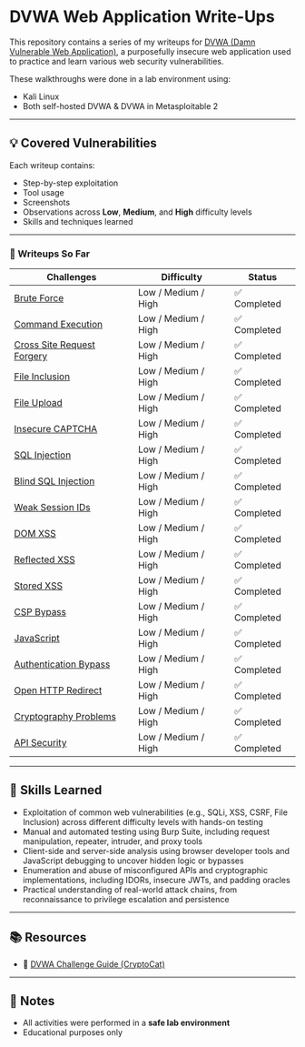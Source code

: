 # DVWA Web Application Write-Ups

This repository contains a series of my writeups for [DVWA (Damn Vulnerable Web Application)](https://github.com/digininja/DVWA), a purposefully insecure web application used to practice and learn various web security vulnerabilities.

These walkthroughs were done in a lab environment using:
- Kali Linux
- Both self-hosted DVWA & DVWA in Metasploitable 2

---

## 💡 Covered Vulnerabilities

Each writeup contains:
- Step-by-step exploitation
- Tool usage
- Screenshots
- Observations across **Low**, **Medium**, and **High** difficulty levels
- Skills and techniques learned

---

### 📁 Writeups So Far
| Challenges        | Difficulty | Status  |
|----------------|------------|---------|
| [Brute Force](./01.%20Brute%20Force/Brute%20Force.md) | Low / Medium / High | ✅ Completed |
| [Command Execution](./02.%20Command%20Execution/Command%20Execution.md)  | Low / Medium / High | ✅ Completed |
| [Cross Site Request Forgery](./03.%20Cross%20Site%20Request%20Forgery/Cross%20Site%20Request%20Forgery.md)            | Low / Medium / High | ✅ Completed |
| [File Inclusion](./04.%20File%20Inclusion/File%20Inclusion.md) | Low / Medium / High | ✅ Completed |
| [File Upload](./05.%20File%20Upload/File%20Upload.md) | Low / Medium / High |  ✅ Completed |
| [Insecure CAPTCHA](./06.%20Insecure%20CAPTCHA/Insecure%20CAPTCHA.md) | Low / Medium / High |  ✅ Completed |
| [SQL Injection](./07.%20SQL%20Injection/SQL%20Injection.md) | Low / Medium / High |  ✅ Completed |
| [Blind SQL Injection](./08.%20Blind%20SQL%20Injection/Blind%20SQL%20Injection.md) | Low / Medium / High |  ✅ Completed |
| [Weak Session IDs](./09.%20Weak%20Session%20IDs/Weak%20Session%20IDs.md) | Low / Medium / High |  ✅ Completed |
| [DOM XSS](./10.%20DOM%20XSS/DOM%20XSS.md) | Low / Medium / High |  ✅ Completed |
| [Reflected XSS](./11.%20Reflected%20XSS/Reflected%20XSS.md) | Low / Medium / High |  ✅ Completed |
| [Stored XSS](./12.%20Stored%20XSS/Stored%20XSS.md) | Low / Medium / High |  ✅ Completed |
| [CSP Bypass](./13.%20CSP%20Bypass/CSP%20Bypass.md) | Low / Medium / High |  ✅ Completed |
| [JavaScript](./14.%20JavaScript/JavaScript.md) | Low / Medium / High |  ✅ Completed |
| [Authentication Bypass](./15.%20Authentication%20Bypass/Authentication%20Bypass.md) | Low / Medium / High |  ✅ Completed |
| [Open HTTP Redirect](./16.%20Open%20HTTP%20Redirect/Open%20HTTP%20Redirect.md) | Low / Medium / High |  ✅ Completed |
| [Cryptography Problems](./17.%20Cryptography%20Problems/Cryptography%20Problems.md) | Low / Medium / High |  ✅ Completed |
| [API Security](./18.%20API%20Security/API%20Security.md) | Low / Medium / High |  ✅ Completed |

---

## 🧠 Skills Learned

- Exploitation of common web vulnerabilities (e.g., SQLi, XSS, CSRF, File Inclusion) across different difficulty levels with hands-on testing
- Manual and automated testing using Burp Suite, including request manipulation, repeater, intruder, and proxy tools
- Client-side and server-side analysis using browser developer tools and JavaScript debugging to uncover hidden logic or bypasses
- Enumeration and abuse of misconfigured APIs and cryptographic implementations, including IDORs, insecure JWTs, and padding oracles
- Practical understanding of real-world attack chains, from reconnaissance to privilege escalation and persistence

---

## 📚 Resources

- 🔗 [DVWA Challenge Guide (CryptoCat)](https://youtu.be/GmWQ1VIjd2U](https://youtube.com/playlist?list=PLHUKi1UlEgOJLPSFZaFKMoexpM6qhOb4Q&si=HxL407LZ2C9L37AX))

---

## 📌 Notes

- All activities were performed in a **safe lab environment**
- Educational purposes only
